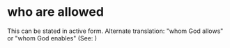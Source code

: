 
# who are allowed
This can be stated in active form. Alternate translation: "whom God allows" or "whom God enables" (See: )